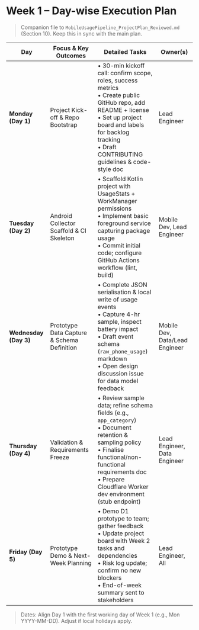 # Week 1 – Day-wise Execution Plan
> Companion file to `MobileUsagePipeline_ProjectPlan_Reviewed.md` (Section 10). Keep this in sync with the main plan.

| Day | Focus & Key Outcomes | Detailed Tasks | Owner(s) |
|-----|----------------------|----------------|----------|
| **Monday (Day 1)** | Project Kick-off & Repo Bootstrap | • 30-min kickoff call: confirm scope, roles, success metrics  <br>• Create public GitHub repo, add README + license  <br>• Set up project board and labels for backlog tracking  <br>• Draft CONTRIBUTING guidelines & code-style doc | Lead Engineer |
| **Tuesday (Day 2)** | Android Collector Scaffold & CI Skeleton | • Scaffold Kotlin project with UsageStats + WorkManager permissions  <br>• Implement basic foreground service capturing package usage  <br>• Commit initial code; configure GitHub Actions workflow (lint, build) | Mobile Dev, Lead Engineer |
| **Wednesday (Day 3)** | Prototype Data Capture & Schema Definition | • Complete JSON serialisation & local write of usage events  <br>• Capture 4-hr sample, inspect battery impact  <br>• Draft event schema (`raw_phone_usage`) markdown  <br>• Open design discussion issue for data model feedback | Mobile Dev, Data/Lead Engineer |
| **Thursday (Day 4)** | Validation & Requirements Freeze | • Review sample data; refine schema fields (e.g., `app_category`)  <br>• Document retention & sampling policy  <br>• Finalise functional/non-functional requirements doc  <br>• Prepare Cloudflare Worker dev environment (stub endpoint) | Lead Engineer, Data Engineer |
| **Friday (Day 5)** | Prototype Demo & Next-Week Planning | • Demo D1 prototype to team; gather feedback  <br>• Update project board with Week 2 tasks and dependencies  <br>• Risk log update; confirm no new blockers  <br>• End-of-week summary sent to stakeholders | Lead Engineer, All |

> Dates: Align Day 1 with the first working day of Week 1 (e.g., Mon YYYY-MM-DD). Adjust if local holidays apply. 